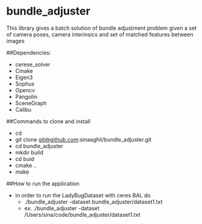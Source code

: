 # bundle_adjuster
This library gives a batch solution of bundle adjustment problem given a set of camera poses, camera interinsics and set of matched features between images

##Dependencies:
- cerese_solver
- Cmake
- Eigen3
- Sophus
- Opencv
- Pangolin
- SceneGraph
- Calibu

##Commands to clone and install
- cd <into the directory you put your code>
- git clone git@github.com:sinaaghli/bundle_adjuster.git
- cd bundle_adjuster
- mkdir build
- cd buid
- cmake ..
- make

##How to run the application
- in order to run the LadyBugDataset with ceres BAL do
  * ./bundle_adjuster -dataset <path to your project folder>bundle_adjuster/dataset1.txt
  * ex. ./bundle_adjuster -dataset /Users/sina/code/bundle_adjuster/dataset1.txt
